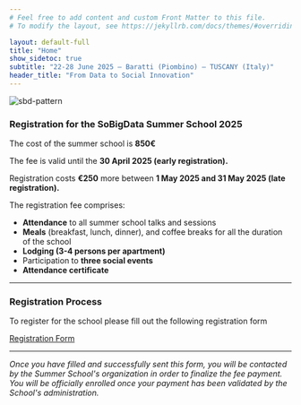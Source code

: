 ```yaml
---
# Feel free to add content and custom Front Matter to this file.
# To modify the layout, see https://jekyllrb.com/docs/themes/#overriding-theme-defaults

layout: default-full
title: "Home"
show_sidetoc: true
subtitle: "22-28 June 2025 – Baratti (Piombino) – TUSCANY (Italy)"
header_title: "From Data to Social Innovation"
---
```


<div class="full-width-wrapper">
    <img src="{{ site.baseurl }}/assets/images/header.svg" alt="sbd-pattern" class="full-width-image">
</div>

<div class="registration">
    <div class="container">
        <div class="row pt-2 ">
            <div class="col-md-8 offset-md-2 col-sm-12">
                <h3>Registration for the SoBigData Summer School 2025</h3>
                <p class="lead">The cost of the summer school is <strong>850€</strong></p>
                <p>The fee is valid until the <strong>30 April 2025 (early registration).</strong></p>
                <p>Registration costs <strong>€250</strong> more between <strong>1 May 2025 and 31 May 2025 (late registration).</strong></p>
                <p>The registration fee comprises:</p>
                <ul>
                    <li><strong>Attendance</strong> to all summer school talks and sessions</li>
                    <li><strong>Meals</strong> (breakfast, lunch, dinner), and coffee breaks for all the duration of the school</li>
                    <li><strong>Lodging (3-4 persons per apartment)</strong></li>
                    <li>Participation to <strong>three social events</strong></li>
                    <li><strong>Attendance certificate</strong></li>
                </ul>
                <hr>
            </div>
        </div>
    </div>

</div>

<div class="registration">
    <div class="container">
        <div class="row pt-2 ">
            <div class="col-md-8 offset-md-2 col-sm-12">
                <h3>Registration Process</h3>
                <p class="lead">To register for the school please fill out the following registration form</p>
                <a href="https://docs.google.com/forms/d/e/1FAIpQLSfxDIkzHtRmbGcM4UC5qocYsjOGJ1UmsSZQoZRpYydpxlhgXQ/viewform" target="_blank"><btn class="btn btn-primary mb-3">Registration Form</btn></a>
                <hr>
                <p class="mt-4"><em>Once you have filled and successfully sent this form, you will be contacted by the Summer School's organization in order to finalize the fee payment. You will be officially enrolled once your payment has been validated by the School's administration.</em> </p>
            </div>
        </div>
    </div>
</div>
